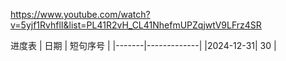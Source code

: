 https://www.youtube.com/watch?v=5yjf1RvhflI&list=PL41R2vH_CL41NhefmUPZqjwtV9LFrz4SR


进度表
|  日期  |  短句序号  |
|-------|-------------|
|2024-12-31|  30 |


